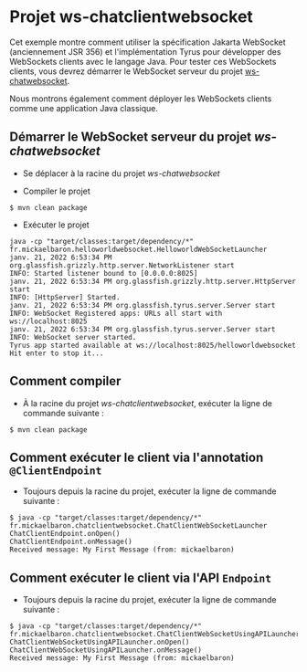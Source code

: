 # Projet ws-chatclientwebsocket

Cet exemple montre comment utiliser la spécification Jakarta WebSocket (anciennement JSR 356) et l'implémentation Tyrus pour développer des WebSockets clients avec le langage Java. Pour tester ces WebSockets clients, vous devrez démarrer le WebSocket serveur du projet [ws-chatwebsocket](../ws-chatwebsocket).

Nous montrons également comment déployer les WebSockets clients comme une application Java classique.

## Démarrer le WebSocket serveur du projet _ws-chatwebsocket_

* Se déplacer à la racine du projet _ws-chatwebsocket_

* Compiler le projet

```console
$ mvn clean package
```

* Exécuter le projet

```console
java -cp "target/classes:target/dependency/*" fr.mickaelbaron.helloworldwebsocket.HelloworldWebSocketLauncher
janv. 21, 2022 6:53:34 PM org.glassfish.grizzly.http.server.NetworkListener start
INFO: Started listener bound to [0.0.0.0:8025]
janv. 21, 2022 6:53:34 PM org.glassfish.grizzly.http.server.HttpServer start
INFO: [HttpServer] Started.
janv. 21, 2022 6:53:34 PM org.glassfish.tyrus.server.Server start
INFO: WebSocket Registered apps: URLs all start with ws://localhost:8025
janv. 21, 2022 6:53:34 PM org.glassfish.tyrus.server.Server start
INFO: WebSocket server started.
Tyrus app started available at ws://localhost:8025/helloworldwebsocket
Hit enter to stop it...
```

## Comment compiler

* À la racine du projet _ws-chatclientwebsocket_, exécuter la ligne de commande suivante :

```console
$ mvn clean package
```

## Comment exécuter le client via l'annotation `@ClientEndpoint`

* Toujours depuis la racine du projet, exécuter la ligne de commande suivante :

```console
$ java -cp "target/classes:target/dependency/*" fr.mickaelbaron.chatclientwebsocket.ChatClientWebSocketLauncher
ChatClientEndpoint.onOpen()
ChatClientEndpoint.onMessage()
Received message: My First Message (from: mickaelbaron)
```

## Comment exécuter le client via l'API `Endpoint`

* Toujours depuis la racine du projet, exécuter la ligne de commande suivante :

```console
$ java -cp "target/classes:target/dependency/*" fr.mickaelbaron.chatclientwebsocket.ChatClientWebSocketUsingAPILauncher
ChatClientWebSocketUsingAPILauncher.onOpen()
ChatClientWebSocketUsingAPILauncher.onMessage()
Received message: My First Message (from: mickaelbaron)
```
